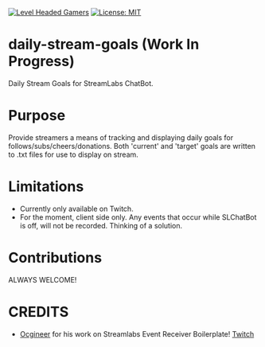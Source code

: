 [![Level Headed Gamers](https://img.shields.io/discord/371472684510609408.svg)](https://discord.gg/aY7vdnW) [![License: MIT](https://img.shields.io/badge/License-MIT-yellow.svg)](https://opensource.org/licenses/MIT)

# daily-stream-goals (Work In Progress)
Daily Stream Goals for StreamLabs ChatBot.

# Purpose
Provide streamers a means of tracking and displaying daily goals for follows/subs/cheers/donations. Both 'current' and 'target' goals are written to .txt files for use to display on stream.

# Limitations
* Currently only available on Twitch.
* For the moment, client side only. Any events that occur while SLChatBot is off, will not be recorded. Thinking of a solution.

# Contributions
ALWAYS WELCOME!

# CREDITS
* [Ocgineer](https://github.com/ocgineer) for his work on Streamlabs Event Receiver Boilerplate! [Twitch](http://www.twitch.tv/ocgineer)
